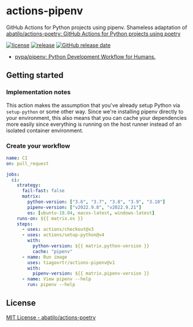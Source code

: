 # actions-pipenv
GitHub Actions for Python projects using pipenv.
Shameless adaptation of [abatilo/actions-poetry: GitHub Actions for Python projects using poetry](https://github.com/abatilo/actions-poetry)

[![license](https://img.shields.io/github/license/tiagovrtr/actions-pipenv.svg)](https://github.com/tiagovrtr/actions-pipenv/blob/master/LICENSE)
[![release](https://img.shields.io/github/release/tiagovrtr/actions-pipenv.svg)](https://github.com/tiagovrtr/actions-pipenv/releases/latest)
[![GitHub release date](https://img.shields.io/github/release-date/tiagovrtr/actions-pipenv.svg)](https://github.com/tiagovrtr/actions-pipenv/releases)

- [pypa/pipenv: Python Development Workflow for Humans.](https://github.com/pypa/pipenv)

## Getting started

### Implementation notes
This action makes the assumption that you've already
setup Python via `setup-python` or some other way. Since we're installing pipenv directly to your environment, this also means that you can cache your dependencies more easily since everything is running on the host runner instead of an isolated container environment.

### Create your workflow
```yaml
name: CI
on: pull_request

jobs:
  ci:
    strategy:
      fail-fast: false
      matrix:
        python-version: ["3.6", "3.7", "3.8", "3.9", "3.10"]
        pipenv-version: ["v2022.9.8", "v2022.9.21"]
        os: [ubuntu-18.04, macos-latest, windows-latest]
    runs-on: ${{ matrix.os }}
    steps:
      - uses: actions/checkout@v3
      - uses: actions/setup-python@v4
        with:
          python-version: ${{ matrix.python-version }}
          cache: "pipenv"
      - name: Run image
        uses: tiagovrtr/actions-pipenv@v1
        with:
          pipenv-version: ${{ matrix.pipenv-version }}
      - name: View pipenv --help
        run: pipenv --help
```

## License

[MIT License - abatilo/actions-poetry]

[MIT License - abatilo/actions-poetry]: https://github.com/abatilo/actions-poetry/blob/master/LICENSE